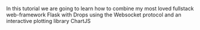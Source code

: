 In this tutorial we are going to learn how to combine my most loved fullstack web-framework Flask with Drops using the 
Websocket protocol and an interactive plotting library ChartJS


